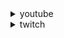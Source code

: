 <details>
  <summary>youtube</summary>
   <blockquote>
    
<details>
  <summary>videos</summary>
   <blockquote>
		
   - guide to learn hacking: https://www.youtube.com/watch?v=2TofunAI6fU
   - can değer: https://www.youtube.com/watch?v=hUb8evQHhCQ
   - can değer with adil burak şen: https://www.youtube.com/watch?v=xb-v5UyNp4g 
   - suat karaytu: https://www.youtube.com/watch?v=6RLsvhT3Fps
   - mdisec hackerone yayını: https://www.youtube.com/watch?v=GMi87PFsgd4
   - gökay beksen: https://www.youtube.com/watch?v=PSZfegwMY6Y
   - burp suite basics: https://www.youtube.com/watch?v=G3hpAeoZ4ek
   - 10 tips for bug bounty: https://www.youtube.com/watch?v=s-baVDolDpI
   - reconless bug bounty tips: https://www.youtube.com/watch?v=Y1S5s3FmFsI 
	 
   </blockquote>
</details>
    
<details>
  <summary>playlists</summary>
   <blockquote>
    
   - mdisec web security hacking: https://www.youtube.com/playlist?list=PLwP4ObPL5GY940XhCtAykxLxLEOKCu0nT
   - web hacking 101 playlist: https://www.youtube.com/playlist?list=PLZaG0MNecryP55u43LWqHy5MADcvLjnL-
   - the cyber mentor web pentest playlist: https://www.youtube.com/playlist?list=PLLKT__MCUeixCoi2jtP2Jj8nZzM4MOzBL
   - hackersploit webpentest playlist: https://www.youtube.com/playlist?list=PLBf0hzazHTGO3EpGAs718LvLsiMIv9dSC 
   - hackersploit burp suite tutorial playlist: https://www.youtube.com/playlist?list=PLBf0hzazHTGP2L7AoWTIhggUsDdNZhfBl
   - hacksplained burp suite 101 playlist: https://www.youtube.com/playlist?list=PL8j1j35M7wtI4IvNS7ItrM8dTYXx2nYfX 
   - bugcrowd university playlist: https://www.youtube.com/playlist?list=PLIK9nm3mu-S4K4jMHwtplbrE1JMg0jyN-
   - insiderphd series for new bug hunters playlist: https://www.youtube.com/playlist?list=PLbyncTkpno5FAC0DJYuJrEqHSMdudEffw 
   
   </blockquote>
</details>
  
 <details>
  <summary>channels</summary>
   <blockquote>
  
   - gökay beksen playlists: https://www.youtube.com/c/gokaybeksen1/playlists
   - bug bounty public disclosure channel: https://www.youtube.com/channel/UCNRM4GH-SD85WCSqeSb4xUA/videos
   - bugcrowd playlists: https://www.youtube.com/c/Bugcrowd/playlists
   - insiderphd playlists: https://www.youtube.com/c/InsiderPhD/playlists
   - hackersploit playlists: https://www.youtube.com/c/HackerSploit/playlists
   - jhaddix channel: https://www.youtube.com/c/jhaddix/videos
   - reconless channel: https://www.youtube.com/channel/UCCp25j1Zh9vc_WFm-nB9fhQ/videos
   - pwnfunction playlists: https://www.youtube.com/c/PwnFunction/playlists
   - thehackerish playlists: https://www.youtube.com/channel/UCIXot2vRgeM5alhAlpTbhQA/playlists
   - nahamsec channel: https://www.youtube.com/c/Nahamsec
   - stök: https://www.youtube.com/c/STOKfredrik
   
   </blockquote>
</details>
   </blockquote>
</details>





<details>
  <summary>twitch</summary>
   <blockquote>
    
<details>
  <summary>channels</summary>
   <blockquote>
	   
   - test
   </blockquote>
</details>

<details>
  <summary>videos</summary>
   <blockquote>
	   
   - test
   </blockquote>
</details>
    
    
   </blockquote>
</details>
